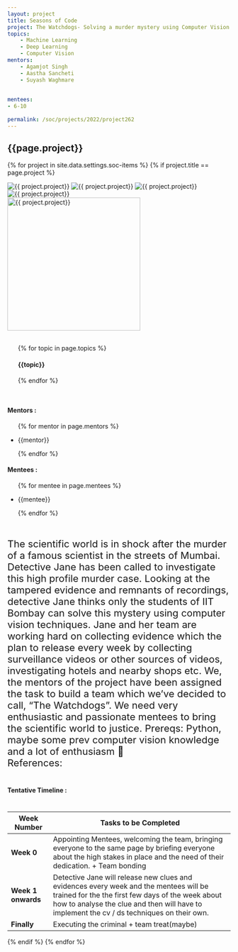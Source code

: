 ```yaml
---
layout: project
title: Seasons of Code
project: The Watchdogs- Solving a murder mystery using Computer Vision and Data Science
topics:
    - Machine Learning
    - Deep Learning
    - Computer Vision
mentors:
    - Agamjot Singh
    - Aastha Sancheti
    - Suyash Waghmare
    
    
mentees:
- 6-10
    
permalink: /soc/projects/2022/project262
---
```


<h2 class="display1 m-3 p-3 text-center project-title">{{page.project}}</h2>

{% for project in site.data.settings.soc-items %}
{% if project.title == page.project %}
<div class ="img-soc d-block"> 
    <img src="{{ site.baseurl }}/{{ project.image }}" alt="{{ project.project}}" class="image-1">
    <img src="{{ site.baseurl }}/{{ project.image }}" alt="{{ project.project}}" class="image-2">
    <img src="{{ site.baseurl }}/{{ project.image }}" alt="{{ project.project}}" class="image-3">
    <img src="{{ site.baseurl }}/{{ project.image }}" alt="{{ project.project}}" class="image-4">
</div>
<div class = "mobile-img-soc">
  <img src="{{ site.baseurl }}/{{ project.image }}"  width = "300" height="300" alt="{{ project.project}}" class="border rounded">
  </div>
<div>
    <br>
    <ul>
        {% for topic in page.topics %}
        <li style = "display: inline"><h4 class="text-primary text-center">{{topic}}</h4></li>
        {% endfor %}
    </ul>
    <br>
    <h4 class="display3  ">Mentors :</h4> 
    <ul>
        {% for mentor in page.mentors %}
        <li><p class="lead">{{mentor}}</p></li>
        {% endfor %}
    </ul>
    <h4 class="display3  ">Mentees :</h4> 
    <ul>
        {% for mentee in page.mentees %}
        <li><p class="lead">{{mentee}}</p></li>
        {% endfor %}
    </ul>
</div>
<div>
    <p class="display3 project-desc" style = "font-size:22px;" >
        <br>
        The scientific world is in shock after the murder of a famous scientist in the streets of Mumbai. Detective Jane has been called to investigate this high profile murder case. Looking at the tampered evidence and remnants of recordings, detective Jane thinks only the students of IIT Bombay can solve this mystery using computer vision techniques. Jane and her team are working hard on collecting evidence which the plan to release every week by collecting surveillance videos or other sources of videos, investigating hotels and nearby shops etc. We, the mentors of the project have been assigned the task to build a team which we’ve decided to call, “The Watchdogs”. We need very enthusiastic and passionate mentees to bring the scientific world to justice.
Prereqs: Python, maybe some prev computer vision knowledge and a lot of enthusiasm 💪<br>
References:<br>

</p>
</div>
<div class ="d-flex">
<div>
    <h4 class="display3" style="margin:40px 0px 40px 0px;">Tentative Timeline :</h4>
    <table class = "table table-striped w-100">
  <thead>
    <tr>
      <th>Week Number</th>
      <th>Tasks to be Completed</th>
    </tr>
  </thead>
  <tbody>
    <tr>
      <td><strong>Week 0</strong></td>
      <td>Appointing Mentees, welcoming the team, bringing everyone to the same page by briefing everyone about the high stakes in place and the need of their dedication. + Team bonding</td>
    </tr>
    <tr>
      <td><strong>Week 1 onwards </strong></td>
      <td>Detective Jane will release new clues and evidences every week and the mentees will be trained for the the first few days of the week about how to analyse the clue and then will have to implement the cv / ds techniques on their own. </td>
    </tr>
    <tr>
      <td><strong>Finally  </strong></td>
      <td>Executing the criminal + team treat(maybe)</td>
    </tr>
    </tbody>
    </table>
</div>
</div>
{% endif %}
{% endfor %}
